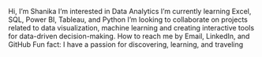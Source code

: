 Hi, I’m Shanika 
I’m interested in Data Analytics
I’m currently learning Excel, SQL, Power BI, Tableau, and Python
I’m looking to collaborate on projects related to data visualization, machine learning and creating interactive tools for data-driven decision-making.
How to reach me by Email, LinkedIn, and GitHub
Fun fact: I have a passion for discovering, learning, and traveling

<!---
shanderson10/shanderson10 is a ✨ special ✨ repository because its `README.md` (this file) appears on your GitHub profile.
You can click the Preview link to take a look at your changes.
--->
